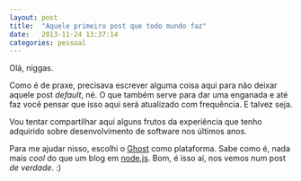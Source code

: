 ```yaml
---
layout: post
title:  "Aquele primeiro post que todo mundo faz"
date:   2013-11-24 13:37:14
categories: pessoal
---
```


Olá, niggas.

Como é de praxe, precisava escrever alguma coisa aqui para não deixar aquele post *default*, né. O que também serve para dar uma enganada e até faz você pensar que isso aqui será atualizado com frequência. E talvez seja.

Vou tentar compartilhar aqui alguns frutos da experiência que tenho adquirido sobre desenvolvimento de software nos últimos anos.

Para me ajudar nisso, escolhi o [Ghost](http://ghost.org) como plataforma. Sabe como é, nada mais *cool* do que um blog em [node.js](http://nodejs.org). Bom, é isso aí, nos vemos num post *de verdade*. :)
